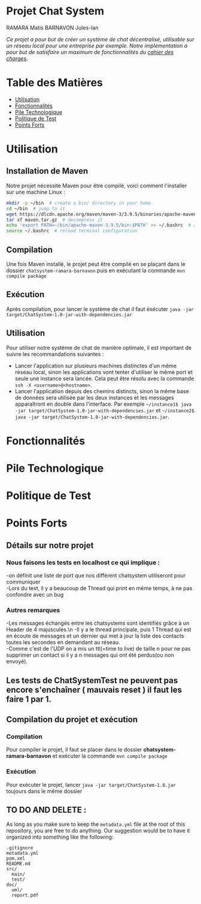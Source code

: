 # Projet Chat System
RAMARA Matis
BARNAVON Jules-Ian

*Ce projet a pour but de créer un système de chat décentralisé, utilisable sur un réseau local pour une entreprise par exemple. Notre implémentation a pour but de satisfaire un maximum de fonctionnalités du [cahier des charges](https://arbimo.github.io/insa-4ir-advanced-prog/docs/requirements.pdf).*

# Table des Matières

- [Utilisation](#utilisation)
- [Fonctionnalités](#fonctionnalités)
- [Pile Technologique](#pile-technologique)
- [Politique de Test](#politique-de-test)
- [Points Forts](#points-forts)

# Utilisation

## Installation de Maven

Notre projet nécessite Maven pour être compilé, voici comment l'installer sur une machine Linux :

```bash
mkdir -p ~/bin  # create a bin/ directory in your home
cd ~/bin  # jump to it
wget https://dlcdn.apache.org/maven/maven-3/3.9.5/binaries/apache-maven-3.9.5-bin.tar.gz -O maven.tar.gz  # download maven
tar xf maven.tar.gz  # decompress it
echo 'export PATH=~/bin/apache-maven-3.9.5/bin:$PATH' >> ~/.bashrc  # add mvn's directory to the PATH
source ~/.bashrc  # reload terminal configuration
```

## Compilation
Une fois Maven installé, le projet peut être compilé en se plaçant dans le dossier `chatsystem-ramara-barnavon` puis en exécutant la commande `mvn compile package`

## Exécution 
Après compilation, pour lancer le système de chat il faut éxécuter `java -jar target/ChatSystem-1.0-jar-with-dependencies.jar`

## Utilisation

Pour utiliser notre système de chat de manière optimale, il est important de suivre les recommandations suivantes : 
- Lancer l'application sur plusieurs machines distinctes d'un même réseau local, sinon les applications vont tenter d'utiliser le même port et seule une instance sera lancée. Cela peut être résolu avec la commande `ssh -X <username>@<hostname>`.
- Lancer l'application depuis des chemins distincts, sinon la même base de données sera utilisée par les deux instances et les messages apparaîtront en double dans l'interface. Par exemple `~/instance1$ java -jar target/ChatSystem-1.0-jar-with-dependencies.jar` et `~/instance2$ java -jar target/ChatSystem-1.0-jar-with-dependencies.jar`.

# Fonctionnalités
# Pile Technologique
# Politique de Test
# Points Forts

## Détails sur notre projet

### Nous faisons les tests en localhost ce qui implique : 
-on définit une liste de port que nos différent chatsystem utiliseront pour communiquer <br>
-Lors du test, il y a beaucoup de Thread qui print en même temps, à ne pas confondre avec un bug <br>

### Autres remarques
-Les messages échangés entre les chatsystems sont identifiés grâce à un Header de 4 majuscules.\n
-Il y a le thread principale, puis 1 Thread qui est en écoute de messages et un dernier qui met à jour la liste des contacts toutes les secondes en demandant au réseau.<br>
-Comme c'est de l'UDP on a mis un ttl(=time to live) de taille n pour ne pas supprimer un contact si il y a n messages qui ont été perdus(ou non envoyé).<br>

## Les tests de ChatSystemTest ne peuvent pas encore s'enchaîner ( mauvais reset ) il faut les faire 1 par 1. 
## Compilation du projet et exécution

### Compilation
Pour compiler le projet, il faut se placer dans le dossier **chatsystem-ramara-barnavon** et exécuter la commande `mvn compile package`

### Exécution
Pour exécuter le projet, lancer `java -jar target/ChatSystem-1.0.jar` toujours dans le même dossier



## TO DO AND DELETE : 
As long as you make sure to keep the `metadata.yml` file at the root of this repository, you are free to do anything. Our suggestion would be to have it organized into something like the following:

    .gitignore
    metadata.yml
    pom.xml
    README.md
    src/
      main/
      test/
    doc/
      uml/
      report.pdf

